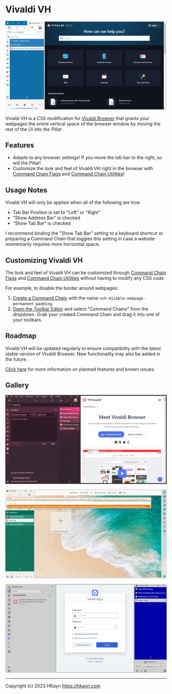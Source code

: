 # Vivaldi VH

![Vivaldi VH demo screenshot 1](documentation/images/demo-1.png)

Vivaldi VH is a CSS modification for [Vivaldi Browser](https://vivaldi.com) that grants your webpages the entire vertical space of the browser window by moving the rest of the UI into _the Pillar_.

## Features

- Adapts to any browser settings! If you move the tab bar to the right, so will the Pillar!
- Customize the look and feel of Vivaldi VH right in the browser with [Command Chain Flags](./documentation/command-chain-flags.md) and [Command Chain Utilities](/documentation/command-chain-utilities.md)!

## Usage Notes

Vivaldi VH will only be applied when all of the following are true:

- Tab Bar Position is set to "Left" or "Right"
- "Show Address Bar" is checked
- "Show Tab Bar" is checked

I recommend binding the "Show Tab Bar" setting to a keyboard shortcut or preparing a Command Chain that toggles this setting in case a website momentarily requires more horizontal space.

## Customizing Vivaldi VH

The look and feel of Vivaldi VH can be customized through [Command Chain Flags](/documentation/command-chain-flags.md) and [Command Chain Utilities](/documentation/command-chain-utilities.md) without having to modify any CSS code.

For example, to disable the border around webpages:

1. [Create a Command Chain](https://help.vivaldi.com/desktop/shortcuts/command-chains/#Create_a_Command_Chain) with the name `vvh-disable-webpage-permanent-padding`.
2. [Open the Toolbar Editor](https://help.vivaldi.com/desktop/appearance-customization/edit-toolbars/#Customize_toolbars) and select "Command Chains" from the dropdown. Grab your created Command Chain and drag it into one of your toolbars.

## Roadmap

Vivaldi VH will be updated regularly to ensure compatibility with the latest stable version of Vivaldi Browser. New functionality may also be added in the future.

[Click here](./documentation/roadmap.md) for more information on planned features and known issues.

## Gallery

![Vivaldi VH demo screenshot 2](documentation/images/demo-2.png)

![Vivaldi VH demo screenshot 3](documentation/images/demo-3.png)

![Vivaldi VH demo screenshot 4](documentation/images/demo-4.png)

---

Copyright (c) 2023 HKayn <https://hkayn.com>
